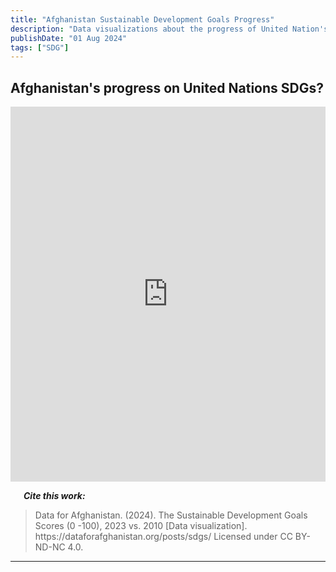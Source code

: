 ```yaml
---
title: "Afghanistan Sustainable Development Goals Progress"
description: "Data visualizations about the progress of United Nation's Sustainable Development Goals in Afghanistan"
publishDate: "01 Aug 2024"
tags: ["SDG"]
---
```



## Afghanistan's progress on United Nations SDGs?

<iframe title="The Sustainable Development Goals Scores (0 -100), 2023 vs. 2010" aria-label="Arrow Plot" id="datawrapper-chart-DtZPY" src="https://datawrapper.dwcdn.net/DtZPY/1/" scrolling="no" frameborder="0" style="width: 0; min-width: 100% !important; border: none;" height="600" data-external="1"></iframe><script type="text/javascript">!function(){"use strict";window.addEventListener("message",(function(a){if(void 0!==a.data["datawrapper-height"]){var e=document.querySelectorAll("iframe");for(var t in a.data["datawrapper-height"])for(var r=0;r<e.length;r++)if(e[r].contentWindow===a.source){var i=a.data["datawrapper-height"][t]+"px";e[r].style.height=i}}}))}();
</script>

<p><em><strong>&emsp;&ensp;Cite this work:</strong></em></p>
<blockquote>
<p>Data for Afghanistan. (2024). The Sustainable Development Goals Scores (0 -100), 2023 vs. 2010 [Data visualization]. https://dataforafghanistan.org/posts/sdgs/ Licensed under CC BY-ND-NC 4.0.</p>
</blockquote>

---


